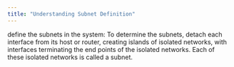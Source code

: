 ```yaml
---
title: "Understanding Subnet Definition"
---
```


define the subnets in the system:
To determine the subnets, detach each interface from its host or router, creating
islands of isolated networks, with interfaces terminating the end points of the
isolated networks. Each of these isolated networks is called a subnet.